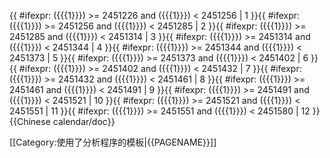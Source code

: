 <includeonly>{{ #ifexpr: ({{{1}}}) >= 2451226 and ({{{1}}}) < 2451256 | 1 }}{{ #ifexpr: ({{{1}}}) >= 2451256 and ({{{1}}}) < 2451285 | 2 }}{{ #ifexpr: ({{{1}}}) >= 2451285 and ({{{1}}}) < 2451314 | 3 }}{{ #ifexpr: ({{{1}}}) >= 2451314 and ({{{1}}}) < 2451344 | 4 }}{{ #ifexpr: ({{{1}}}) >= 2451344 and ({{{1}}}) < 2451373 | 5 }}{{ #ifexpr: ({{{1}}}) >= 2451373 and ({{{1}}}) < 2451402 | 6 }}{{ #ifexpr: ({{{1}}}) >= 2451402 and ({{{1}}}) < 2451432 | 7 }}{{ #ifexpr: ({{{1}}}) >= 2451432 and ({{{1}}}) < 2451461 | 8 }}{{ #ifexpr: ({{{1}}}) >= 2451461 and ({{{1}}}) < 2451491 | 9 }}{{ #ifexpr: ({{{1}}}) >= 2451491 and ({{{1}}}) < 2451521 | 10 }}{{ #ifexpr: ({{{1}}}) >= 2451521 and ({{{1}}}) < 2451551 | 11 }}{{ #ifexpr: ({{{1}}}) >= 2451551 and ({{{1}}}) < 2451580 | 12 }}</includeonly><noinclude>{{Chinese calendar/doc}}

[[Category:使用了分析程序的模板|{{PAGENAME}}]]

</noinclude>